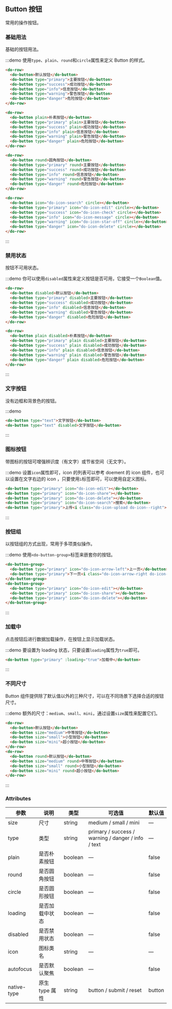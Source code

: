 ## Button 按钮
常用的操作按钮。

### 基础用法

基础的按钮用法。

:::demo 使用`type`、`plain`、`round`和`circle`属性来定义 Button 的样式。

```html
<do-row>
  <do-button>默认按钮</do-button>
  <do-button type="primary">主要按钮</do-button>
  <do-button type="success">成功按钮</do-button>
  <do-button type="info">信息按钮</do-button>
  <do-button type="warning">警告按钮</do-button>
  <do-button type="danger">危险按钮</do-button>
</do-row>

<do-row>
  <do-button plain>朴素按钮</do-button>
  <do-button type="primary" plain>主要按钮</do-button>
  <do-button type="success" plain>成功按钮</do-button>
  <do-button type="info" plain>信息按钮</do-button>
  <do-button type="warning" plain>警告按钮</do-button>
  <do-button type="danger" plain>危险按钮</do-button>
</do-row>

<do-row>
  <do-button round>圆角按钮</do-button>
  <do-button type="primary" round>主要按钮</do-button>
  <do-button type="success" round>成功按钮</do-button>
  <do-button type="info" round>信息按钮</do-button>
  <do-button type="warning" round>警告按钮</do-button>
  <do-button type="danger" round>危险按钮</do-button>
</do-row>

<do-row>
  <do-button icon="do-icon-search" circle></do-button>
  <do-button type="primary" icon="do-icon-edit" circle></do-button>
  <do-button type="success" icon="do-icon-check" circle></do-button>
  <do-button type="info" icon="do-icon-message" circle></do-button>
  <do-button type="warning" icon="do-icon-star-off" circle></do-button>
  <do-button type="danger" icon="do-icon-delete" circle></do-button>
</do-row>
```
:::

### 禁用状态

按钮不可用状态。

:::demo 你可以使用`disabled`属性来定义按钮是否可用，它接受一个`Boolean`值。

```html
<do-row>
  <do-button disabled>默认按钮</do-button>
  <do-button type="primary" disabled>主要按钮</do-button>
  <do-button type="success" disabled>成功按钮</do-button>
  <do-button type="info" disabled>信息按钮</do-button>
  <do-button type="warning" disabled>警告按钮</do-button>
  <do-button type="danger" disabled>危险按钮</do-button>
</do-row>

<do-row>
  <do-button plain disabled>朴素按钮</do-button>
  <do-button type="primary" plain disabled>主要按钮</do-button>
  <do-button type="success" plain disabled>成功按钮</do-button>
  <do-button type="info" plain disabled>信息按钮</do-button>
  <do-button type="warning" plain disabled>警告按钮</do-button>
  <do-button type="danger" plain disabled>危险按钮</do-button>
</do-row>
```
:::

### 文字按钮

没有边框和背景色的按钮。

:::demo
```html
<do-button type="text">文字按钮</do-button>
<do-button type="text" disabled>文字按钮</do-button>
```
:::

### 图标按钮

带图标的按钮可增强辨识度（有文字）或节省空间（无文字）。

:::demo 设置`icon`属性即可，icon 的列表可以参考 doement 的 icon 组件，也可以设置在文字右边的 icon ，只要使用`i`标签即可，可以使用自定义图标。

```html
<do-button type="primary" icon="do-icon-edit"></do-button>
<do-button type="primary" icon="do-icon-share"></do-button>
<do-button type="primary" icon="do-icon-delete"></do-button>
<do-button type="primary" icon="do-icon-search">搜索</do-button>
<do-button type="primary">上传<i class="do-icon-upload do-icon--right"></i></do-button>
```
:::

### 按钮组

以按钮组的方式出现，常用于多项类似操作。

:::demo 使用`<do-button-group>`标签来嵌套你的按钮。

```html
<do-button-group>
  <do-button type="primary" icon="do-icon-arrow-left">上一页</do-button>
  <do-button type="primary">下一页<i class="do-icon-arrow-right do-icon--right"></i></do-button>
</do-button-group>
<do-button-group>
  <do-button type="primary" icon="do-icon-edit"></do-button>
  <do-button type="primary" icon="do-icon-share"></do-button>
  <do-button type="primary" icon="do-icon-delete"></do-button>
</do-button-group>
```
:::

### 加载中

点击按钮后进行数据加载操作，在按钮上显示加载状态。

:::demo 要设置为 loading 状态，只要设置`loading`属性为`true`即可。

```html
<do-button type="primary" :loading="true">加载中</do-button>
```
:::

### 不同尺寸

Button 组件提供除了默认值以外的三种尺寸，可以在不同场景下选择合适的按钮尺寸。

:::demo 额外的尺寸：`medium`、`small`、`mini`，通过设置`size`属性来配置它们。

```html
<do-row>
  <do-button>默认按钮</do-button>
  <do-button size="medium">中等按钮</do-button>
  <do-button size="small">小型按钮</do-button>
  <do-button size="mini">超小按钮</do-button>
</do-row>
<do-row>
  <do-button round>默认按钮</do-button>
  <do-button size="medium" round>中等按钮</do-button>
  <do-button size="small" round>小型按钮</do-button>
  <do-button size="mini" round>超小按钮</do-button>
</do-row>
```
:::

### Attributes
| 参数      | 说明    | 类型      | 可选值       | 默认值   |
|---------- |-------- |---------- |-------------  |-------- |
| size     | 尺寸   | string  |   medium / small / mini            |    —     |
| type     | 类型   | string    |   primary / success / warning / danger / info / text |     —    |
| plain     | 是否朴素按钮   | boolean    | — | false   |
| round     | 是否圆角按钮   | boolean    | — | false   |
| circle     | 是否圆形按钮   | boolean    | — | false   |
| loading     | 是否加载中状态   | boolean    | — | false   |
| disabled  | 是否禁用状态    | boolean   | —   | false   |
| icon  | 图标类名 | string   |  —  |  —  |
| autofocus  | 是否默认聚焦 | boolean   |  —  |  false  |
| native-type | 原生 type 属性 | string | button / submit / reset | button |
